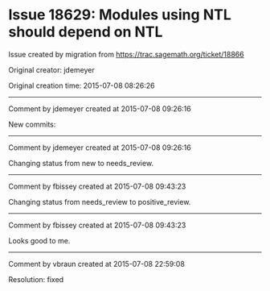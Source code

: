 # Issue 18629: Modules using NTL should depend on NTL

Issue created by migration from https://trac.sagemath.org/ticket/18866

Original creator: jdemeyer

Original creation time: 2015-07-08 08:26:26




---

Comment by jdemeyer created at 2015-07-08 09:26:16

New commits:


---

Comment by jdemeyer created at 2015-07-08 09:26:16

Changing status from new to needs_review.


---

Comment by fbissey created at 2015-07-08 09:43:23

Changing status from needs_review to positive_review.


---

Comment by fbissey created at 2015-07-08 09:43:23

Looks good to me.


---

Comment by vbraun created at 2015-07-08 22:59:08

Resolution: fixed
